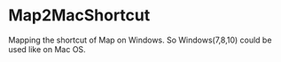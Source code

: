 # Map2MacShortcut
Mapping the shortcut of Map on Windows. So Windows(7,8,10) could be used like on Mac OS.
